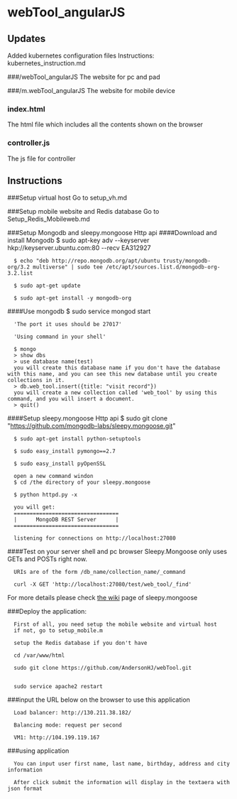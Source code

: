 # webTool_angularJS

## Updates

   Added kubernetes configuration files
   Instructions: kubernetes_instruction.md


###/webTool_angularJS
   The website for pc and pad


###/m.webTool_angularJS
   The website for mobile device


### index.html
   The html file which includes all the contents shown on the browser


### controller.js
   The js file for controller




## Instructions
###Setup virtual host
   Go to setup_vh.md


###Setup mobile website  and Redis database
   Go to Setup_Redis_Mobileweb.md


###Setup Mongodb and sleepy.mongoose Http api
####Download and install Mongodb
      $ sudo apt-key adv --keyserver hkp://keyserver.ubuntu.com:80 --recv EA312927
      
      $ echo "deb http://repo.mongodb.org/apt/ubuntu trusty/mongodb-org/3.2 multiverse" | sudo tee /etc/apt/sources.list.d/mongodb-org-3.2.list
      
      $ sudo apt-get update
      
      $ sudo apt-get install -y mongodb-org
      
####Use mongodb
      $ sudo service mongod start

      'The port it uses should be 27017'
      
      'Using command in your shell'
      
      $ mongo
      > show dbs
      > use database name(test)
      you will create this database name if you don't have the database with this name, and you can see this new database until you create collections in it.
      > db.web_tool.insert({title: "visit record"})
      you will create a new collection called 'web_tool' by using this command, and you will insert a document.
      > quit()
      

####Setup sleepy.mongoose Http api
      $ sudo git clone "https://github.com/mongodb-labs/sleepy.mongoose.git"
      
      $ sudo apt-get install python-setuptools
      
      $ sudo easy_install pymongo==2.7
      
      $ sudo easy_install pyOpenSSL
      
      open a new command windon
      $ cd /the directory of your sleepy.mongoose
      
      $ python httpd.py -x
      
      you will get:
      =================================
      |      MongoDB REST Server      |
      =================================

      listening for connections on http://localhost:27080
      

####Test on your server shell and pc browser
      Sleepy.Mongoose only uses GETs and POSTs right now.

      URIs are of the form /db_name/collection_name/_command
      
      curl -X GET 'http://localhost:27080/test/web_tool/_find'

For more details please check [the wiki](https://github.com/10gen-labs/sleepy.mongoose/wiki) page of sleepy.mongoose
      
      

###Deploy the application:
   
      First of all, you need setup the mobile website and virtual host
      if not, go to setup_mobile.m
      
      setup the Redis database if you don't have
      
      cd /var/www/html

      sudo git clone https://github.com/AndersonHJ/webTool.git

      
      sudo service apache2 restart
   
   
###input the URL below on the browser to use this application

      Load balancer: http://130.211.38.182/

      Balancing mode: request per second

      VM1: http://104.199.119.167


###using application

      You can input user first name, last name, birthday, address and city information

      After click submit the information will display in the textaera with json format


   
